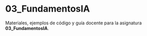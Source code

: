 # 03_FundamentosIA

Materiales, ejemplos de código y guía docente para la asignatura **03_FundamentosIA**.
